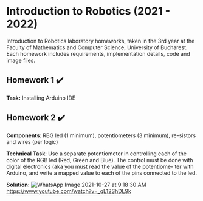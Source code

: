 # Introduction to Robotics (2021 - 2022)
Introduction to Robotics laboratory homeworks, taken in the 3rd year at the Faculty of Mathematics and Computer Science, University of Bucharest. Each homework includes requirements, implementation details, code and image files.
  
## Homework 1 ✔️
**Task:** Installing Arduino IDE

## Homework 2 ✔️

**Components**: RBG led (1 minimum), potentiometers (3 minimum), re-sistors and wires (per logic)  

**Technical Task**: Use a separate potentiometer in controlling each of the
color of the RGB led (Red, Green and Blue). The control must be done
with digital electronics (aka you must read the value of the potentiome-
ter with Arduino, and write a mapped value to each of the pins connected
to the led.

**Solution:**
![WhatsApp Image 2021-10-27 at 9 18 30 AM](https://user-images.githubusercontent.com/60759315/139013667-1509cace-229a-4d52-894d-f3c2f922ce4f.jpeg)
https://www.youtube.com/watch?v=_qL12ShDL9k
